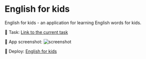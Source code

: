 # English for kids
English for kids - an application for learning English words for kids.

:pushpin: Task: [Link to the current task](https://github.com/rolling-scopes-school/js-fe-course-en/blob/main/tasks/english-for-kids/english-for-kids.md)

:pushpin: App screenshot:
![screenshot](http://164.92.180.74/screenshot.jpg "App screenshot")

:pushpin: Deploy: [English for kids](https://nst-mznts.github.io/English_for_kids/)